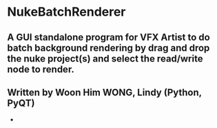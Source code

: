 # NukeBatchRenderer

## A GUI standalone program for VFX Artist to do batch background rendering by drag and drop the nuke project(s) and select the read/write node to render.
## Written by Woon Him WONG, Lindy (Python, PyQT)
- 